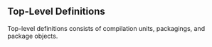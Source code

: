 Top-Level Definitions
---------------------

Top-level definitions consists of compilation units, packagings, and package objects.

